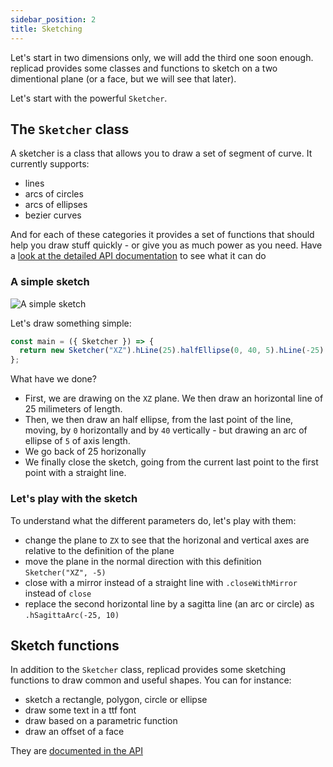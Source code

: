 ```yaml
---
sidebar_position: 2
title: Sketching
---
```


Let's start in two dimensions only, we will add the third one soon enough.
replicad provides some classes and functions to sketch on a two dimentional
plane (or a face, but we will see that later).

Let's start with the powerful `Sketcher`.

## The `Sketcher` class

A sketcher is a class that allows you to draw a set of segment of curve. It
currently supports:

- lines
- arcs of circles
- arcs of ellipses
- bezier curves

And for each of these categories it provides a set of functions that should
help you draw stuff quickly - or give you as much power as you need. Have
a [look at the detailed API
documentation](/docs/api/interfaces/GenericSketcher) to see what it can do

### A simple sketch

![A simple sketch](/img/tutorial/sketching-1.png)

Let's draw something simple:

```js
const main = ({ Sketcher }) => {
  return new Sketcher("XZ").hLine(25).halfEllipse(0, 40, 5).hLine(-25).close();
};
```

What have we done?

- First, we are drawing on the `XZ` plane. We then draw an horizontal line of
  25 milimeters of length.
- Then, we then draw an half ellipse, from the last point of the line, moving,
  by `0` horizontally and by `40` vertically - but drawing an arc of ellipse of
  `5` of axis length.
- We go back of 25 horizonally
- We finally close the sketch, going from the current last point to the first
  point with a straight line.

### Let's play with the sketch

To understand what the different parameters do, let's play with them:

- change the plane to `ZX` to see that the horizonal and vertical axes are
  relative to the definition of the plane
- move the plane in the normal direction with this definition `Sketcher("XZ", -5)`
- close with a mirror instead of a straight line with `.closeWithMirror`
  instead of `close`
- replace the second horizontal line by a sagitta line (an arc or circle) as
  `.hSagittaArc(-25, 10)`

## Sketch functions

In addition to the `Sketcher` class, replicad provides some sketching functions
to draw common and useful shapes. You can for instance:

- sketch a rectangle, polygon, circle or ellipse
- draw some text in a ttf font
- draw based on a parametric function
- draw an offset of a face

They are [documented in the API](/docs/api#sketching-functions-1)
